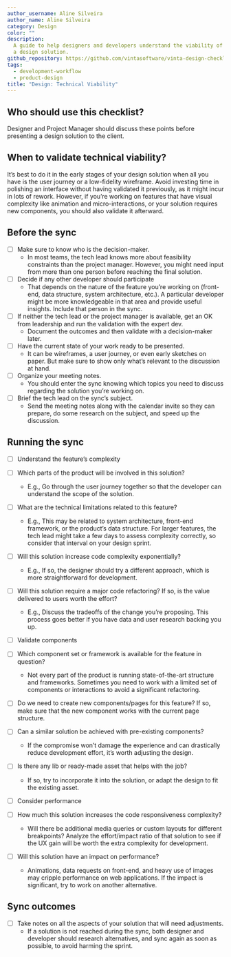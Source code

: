 ```yaml
---
author_username: Aline Silveira
author_name: Aline Silveira
category: Design
color: ""
description:
  A guide to help designers and developers understand the viability of
  a design solution.
github_repository: https://github.com/vintasoftware/vinta-design-checklists/tree/master/technical-viability
tags:
  - development-workflow
  - product-design
title: "Design: Technical Viability"
---
```


## Who should use this checklist?

Designer and Project Manager should discuss these points before presenting a design solution to the client.

## When to validate technical viability?

It’s best to do it in the early stages of your design solution when all you have is the user journey or a low-fidelity wireframe. Avoid investing time in polishing an interface without having validated it previously, as it might incur in lots of rework. However, if you’re working on features that have visual complexity like animation and micro-interactions, or your solution requires new components, you should also validate it afterward.

## Before the sync

- [ ] Make sure to know who is the decision-maker.
  - In most teams, the tech lead knows more about feasibility constraints than the project manager. However, you might need input from more than one person before reaching the final solution.
- [ ] Decide if any other developer should participate
  - That depends on the nature of the feature you’re working on (front-end, data structure, system architecture, etc.). A particular developer might be more knowledgeable in that area and provide useful insights. Include that person in the sync.
- [ ] If neither the tech lead or the project manager is available, get an OK from leadership and run the validation with the expert dev.
  - Document the outcomes and then validate with a decision-maker later.
- [ ] Have the current state of your work ready to be presented.
  - It can be wireframes, a user journey, or even early sketches on paper. But make sure to show only what’s relevant to the discussion at hand.
- [ ] Organize your meeting notes.
  - You should enter the sync knowing which topics you need to discuss regarding the solution you’re working on.
- [ ] Brief the tech lead on the sync’s subject.
  - Send the meeting notes along with the calendar invite so they can prepare, do some research on the subject, and speed up the discussion.

## Running the sync

- [ ] Understand the feature’s complexity
- [ ] Which parts of the product will be involved in this solution?
  - E.g., Go through the user journey together so that the developer can understand the scope of the solution.
- [ ] What are the technical limitations related to this feature?
  - E.g., This may be related to system architecture, front-end framework, or the product’s data structure. For larger features, the tech lead might take a few days to assess complexity correctly, so consider that interval on your design sprint.
- [ ] Will this solution increase code complexity exponentially?
  - E.g., If so, the designer should try a different approach, which is more straightforward for development.
- [ ] Will this solution require a major code refactoring? If so, is the value delivered to users worth the effort?

  - E.g., Discuss the tradeoffs of the change you’re proposing. This process goes better if you have data and user research backing you up.

- [ ] Validate components
- [ ] Which component set or framework is available for the feature in question?
  - Not every part of the product is running state-of-the-art structure and frameworks. Sometimes you need to work with a limited set of components or interactions to avoid a significant refactoring.
- [ ] Do we need to create new components/pages for this feature?
      If so, make sure that the new component works with the current page structure.
- [ ] Can a similar solution be achieved with pre-existing components?
  - If the compromise won’t damage the experience and can drastically reduce development effort, it’s worth adjusting the design.
- [ ] Is there any lib or ready-made asset that helps with the job?

  - If so, try to incorporate it into the solution, or adapt the design to fit the existing asset.

- [ ] Consider performance
- [ ] How much this solution increases the code responsiveness complexity?

  - Will there be additional media queries or custom layouts for different breakpoints? Analyze the effort/impact ratio of that solution to see if the UX gain will be worth the extra complexity for development.

- [ ] Will this solution have an impact on performance?
  - Animations, data requests on front-end, and heavy use of images may cripple performance on web applications. If the impact is significant, try to work on another alternative.

## Sync outcomes

- [ ] Take notes on all the aspects of your solution that will need adjustments.
  - If a solution is not reached during the sync, both designer and developer should research alternatives, and sync again as soon as possible, to avoid harming the sprint.
